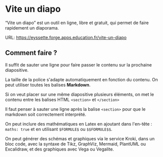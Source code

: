 # Vite un diapo

“Vite un diapo” est un outil en ligne, libre et gratuit, qui permet de faire rapidement un diaporama.

URL: <https://eyssette.forge.apps.education.fr/vite-un-diapo>

## Comment faire ?

Il suffit de sauter une ligne pour faire passer le contenu sur la prochaine diapositive.

La taille de la police s'adapte automatiquement en fonction du contenu.
On peut utiliser toutes les balises **Markdown**.

Si on veut placer sur une même diapositive plusieurs éléments, on met le contenu entre les balises HTML `<section>` et `</section>`

Il faut penser à sauter une ligne après la balise `<section>` pour que le markdown soit correctement interprété.

On peut inclure des mathématiques en Latex en ajoutant dans l'en-tête : `maths: true` et en utilisant `$FORMULE$` ou `$$FORMULE$$`.

On peut générer des schémas et graphiques via le service Kroki, dans un bloc code, avec la syntaxe de Tikz, GraphViz, Mermaid, PlantUML ou Excalidraw, et des graphiques avec Vega ou Vegalite.
